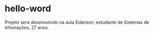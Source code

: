 # hello-word
Projeto sera desenvolvido na aula
Eiderson, estudante de Sistemas de Infomações, 27 anos.

